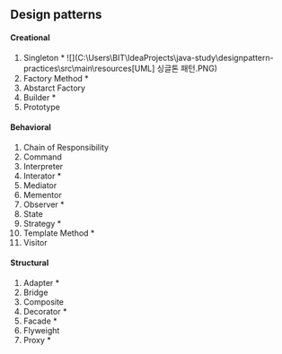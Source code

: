 ## Design patterns


#### Creational
1. Singleton *
![](C:\Users\BIT\IdeaProjects\java-study\designpattern-practices\src\main\resources\[UML] 싱글톤 패턴.PNG)
2. Factory Method *
3. Abstarct Factory
4. Builder *
5. Prototype

#### Behavioral
1. Chain of Responsibility
2. Command
3. Interpreter
4. Interator *
5. Mediator
6. Mementor
7. Observer *
8. State
9. Strategy *
10. Template Method *
11. Visitor


#### Structural
1. Adapter *
2. Bridge
3. Composite
4. Decorator *
5. Facade *
6. Flyweight
7. Proxy *